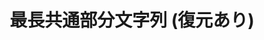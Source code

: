 ---
title: 最長共通部分文字列 (復元あり)
documentation_of: //dynamic-programming/longest-common-subsequence-restoration.hpp
---